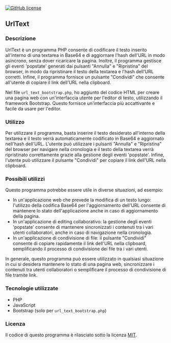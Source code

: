 [![GitHub license](https://img.shields.io/github/license/Naereen/StrapDown.js.svg)](https://github.com/levysoft/UrlText/blob/main/LICENSE)

## UrlText

### Descrizione
UrlText è un programma PHP consente di codificare il testo inserito all'interno di una textarea in Base64 e di aggiornare l'hash dell'URL in modo asincrono, senza dover ricaricare la pagina. Inoltre, il programma gestisce gli eventi 'popstate' generati dai pulsanti "Annulla" e "Ripristina" del browser, in modo da ripristinare il testo della textarea e l'hash dell'URL corretti. Infine, il programma fornisce un pulsante "Condividi" che consente all'utente di copiare il link dell'URL nella clipboard.

Nel file `url_text_bootstrap.php`, ho aggiunto del codice HTML per creare una pagina web con un'interfaccia utente per l'editor di testo, utilizzando il framework Bootstrap. Questo fornisce un'interfaccia più accattivante e facile da usare per l'editor.

### Utilizzo
Per utilizzare il programma, basta inserire il testo desiderato all'interno della textarea e il testo verrà automaticamente codificato in Base64 e aggiornato nell'hash dell'URL. L'utente può utilizzare i pulsanti "Annulla" e "Ripristina" del browser per navigare nella cronologia e il testo della textarea verrà ripristinato correttamente grazie alla gestione degli eventi 'popstate'. Infine, l'utente può utilizzare il pulsante "Condividi" per copiare il link dell'URL nella clipboard.

### Possibili utilizzi
Questo programma potrebbe essere utile in diverse situazioni, ad esempio:
- In un'applicazione web che prevede la modifica di un testo lungo: l'utilizzo della codifica Base64 per l'aggiornamento dell'URL consente di mantenere lo stato dell'applicazione anche in caso di aggiornamento della pagina.
- In un'applicazione di editing collaborativo: la gestione degli eventi 'popstate' consente di mantenere sincronizzati i contenuti tra i vari utenti collaboratori, anche in caso di navigazione nella cronologia.
- In un'applicazione di condivisione di file: il pulsante "Condividi" consente di copiare rapidamente il link dell'URL nella clipboard, semplificando il processo di condivisione dei file tra i vari utenti. 

In generale, questo programma può essere utilizzato in qualsiasi situazione in cui si desidera mantenere lo stato di una pagina web, sincronizzare i contenuti tra utenti collaboratori o semplificare il processo di condivisione di file tramite link.

### Tecnologie utilizzate
- PHP
- JavaScript
- Bootstrap (solo per  `url_text_bootstrap.php`)

### Licenza
Il codice di questo programma è rilasciato sotto la licenza [MIT](https://opensource.org/licenses/MIT).
